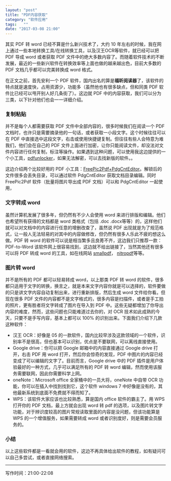 ```yaml
---
layout: "post"
title: "PDF内容获取"
category: "软件应用"
tags:   ""
date: "2017-03-08 21:00"
---
```


其实 PDF 转 word 已经不算是什么新兴技术了，大约 10 年左右的时候，我在网上通过一些本地转换工具/在线转换工具，以及汉王OCR等软件，就已经可以把 PDF 导成 word 或者获取 PDF 文件中的绝大多数内容了。而随着软件技术的不断发展，最近的一些新兴软件在转换效率等上面也做的越来越出色，目前大多数的 PDF 文档几乎都可以完美转换成 word 格式。

在正文之前，首先安利一个 PDF 软件，国内出名的算是**福昕阅读器**了，该软件的特点就是速度快，占用资源少，功能多（虽然他也有很多缺点，但和同类 PDF 软件比已经可以甩开别人好几条街了）。这边就 PDF 中的内容获取，我们可以分为三类，以下针对他们也会一一详细介绍。

### 复制粘贴

并不是每个人都需要获取 PDF 文件中全部内容的，很多时候我们在阅读一个 PDF 文档时，也许只是需要摘录他的一句话，或者获取一小段文字。这个时候往往可以在 PDF 中直接选中这段文字，右击或使用快捷键复制。但往往有些人会特意为难我们，他们会在自己的 PDF 文件上面进行加密，让你只能阅读文件，却没法对文件内容进行任何复制，标注等操作。如果遇到这种问题，可以使用我这边提供的一个小工具，[pdfunlocker](https://pan.baidu.com/s/1qY6RaSc)，如果无法解密，可以去找新版的软件。。

这边介绍两个比较好用的 PDF 小工具：[FreePic2Pdf+PdgCntEditor](https://pan.baidu.com/s/1o8Gy34A)。解锁后的文件很多会丢失目录，可以通过软件 PdgCntEditor 获取文档目录编辑。同时 FreePic2Pdf 软件（批量将图片导出成 PDF 文档）可以和 PdgCntEditor 一起使用，

<!-- more -->

### 文字转成 word

虽然计算机发展了很多年，但仍然有不少人会使用 word 来进行排版和编辑。他们也希望所有获得的文档都是 word 类格式（包括 .doc .docx等等）的，这样他们就可以对文档中的内容进行任意的增删改查了，虽然说 PDF 出现就是为了规范格式，让一般人无法轻易的对其中的内容做修改，但仍然有很多人乐此不疲的想这么做。PDF 转 word 的软件可以说是相当繁多且良莠不齐，这边我们只推荐一款： PDF-to-Word 该软件网上很容易找到，这边就不给出链接了，当然其他还有很多可以将 PDF 转成 word 的工具，如在线网站 [smallpdf](https://smallpdf.com/pdf-to-word)， [nitropdf](https://www.pdftoword.com/)等等。

### 图片转 word

并不是所有的 PDF 都可以轻易转成 word，以上那类 PDF 转 word 的软件，很多都只适用于文字的转换，换言之，就是本来文字内容你就是可以选择的，软件要做的只是讲文字内容自动复制出来，进行重新排版，然后生成 word 文件给你看。但现在很多 PDF 文件的内容都不是文字格式的，很多内容是扫描件，或者是手工拍的照片，更有胜者将文字转成了图片在导入到 PDF 中。这些无疑都增加了你导出内容的难度，然而，这些问题也只能难道过去你的，对 OCR 技术如此成熟的今天，只要不是手写内容，基本上都可以 100% 的识别出来。下面我们介绍下几款这种软件：

- 汉王 OCR：好像是 05 的一款软件，国内比较早涉及这款领域的一个软件，识别率不是很高，但也基本可以识别，优点是不要联网，可以离线直接使用。
- Google drive：你可以把 Google 邮箱中的内容直接通过 Google drive 打开，右击 PDF 用 word 打开，然后你会惊奇的发现，PDF 中图片的内容已经变成了可以编辑的文字了。目前而言，Google drive 中的 PDF 插件是用户体验最好的一种方式，几乎可以满足所有的 PDF 转 word 编辑，然而使用该服务需要联网，因此你需要科学上网。
- oneNote：Microsoft office 全家桶中的一员大将，oneNote 中自带 OCR 功能，你可以在插入中找到找到它，这个软件 windows 7 中好像是没有的，其他最新系统到底面不免费就不得而知了。
- WPS：该软件大家应该也比较熟悉，算是国内 office 软件的霸主了。用 WPS 打开你的 PDF 文档，最上方就会出现 word 转 pdf 的选项，以及图片转文字功能，对于辨识度较高的图片常规读取里面的内容是没问题，但该功能算是 WPS 的一个增值服务，如果需要转成 word 或者识别度好，则是需要会员服务的。

### 小结

以上这些软件都是一看就会用的软件，这边不再具体给出软件的教程，如有疑问可以自己多尝试，或者直接网络搜索。

***

写作时间：21:00-22:08

